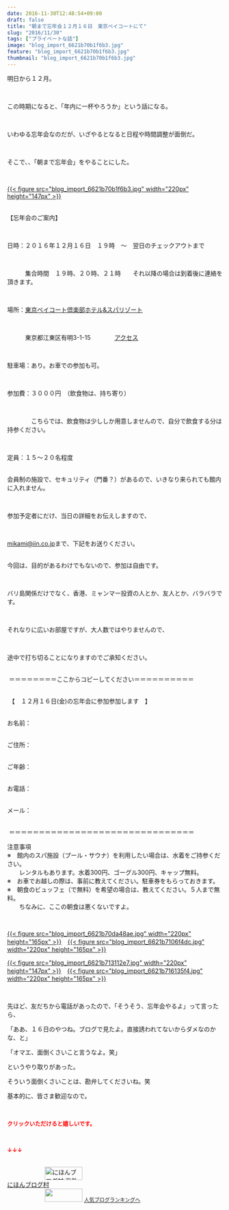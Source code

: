 ```yaml
---
date: 2016-11-30T12:48:54+09:00
draft: false
title: "朝まで忘年会１２月１６日　東京ベイコートにて"
slug: "2016/11/30"
tags: ["プライベートな話"]
image: "blog_import_6621b70b1f6b3.jpg"
feature: "blog_import_6621b70b1f6b3.jpg"
thumbnail: "blog_import_6621b70b1f6b3.jpg"
---
```

<p>明日から１２月。</p><p> </p><p>この時期になると、「年内に一杯やろうか」という話になる。</p><p> </p><p>いわゆる忘年会なのだが、いざやるとなると日程や時間調整が面倒だ。</p><p> </p><p>そこで、、「朝まで忘年会」をやることにした。</p><p> </p><p><a href="blog_import_6621b70c38762.jpg">{{< figure src="blog_import_6621b70b1f6b3.jpg" width="220px" height="147px" >}}</a></p><p><br/>【忘年会のご案内】</p><p> </p><p>日時：２０１６年１２月１６日　１９時　～　翌日のチェックアウトまで</p><p> </p><p>　　　集合時間　１９時、２０時、２１時　　それ以降の場合は到着後に連絡を頂きます。</p><p> </p><p>場所：<a href="index.html" target="_blank">東京ベイコート倶楽部ホテル&amp;スパリゾート</a></p><p> </p><p>　　　東京都江東区有明3-1-15　　　　<span style="text-decoration: underline;"><a href="access" target="_blank">アクセス</a></span></p><p> </p><p>駐車場：あり。お車での参加も可。</p><p> </p><p>参加費：３０００円　（飲食物は、持ち寄り）</p><p> </p><p>　　　　こちらでは、飲食物は少ししか用意しませんので、自分で飲食する分は持参ください。</p><p> </p><p>定員：１５～２０名程度</p><p><br/>会員制の施設で、セキュリティ（門番？）があるので、いきなり来られても館内に入れません。</p><p> </p><p>参加予定者にだけ、当日の詳細をお伝えしますので、</p><p> </p><p><a href="mailto:mikami@iin.co.jp">mikami@iin.co.jp</a>まで、下記をお送りください。</p><p><br/>今回は、目的があるわけでもないので、参加は自由です。</p><p> </p><p>バリ島関係だけでなく、香港、ミャンマー投資の人とか、友人とか、バラバラです。</p><p> </p><p>それなりに広いお部屋ですが、大人数ではやりませんので、</p><p> </p><p>途中で打ち切ることになりますのでご承知ください。</p><p><br/> ＝＝＝＝＝＝＝＝ここからコピーしてください＝＝＝＝＝＝＝＝＝＝</p><p><br/> 【　１２月１６日(金)の忘年会に参加参加します　】</p><p><br/>お名前：</p><p><br/>ご住所：</p><p><br/>ご年齢：</p><p><br/>お電話：</p><p><br/>メール：</p><p><br/> ＝＝＝＝＝＝＝＝＝＝＝＝＝＝＝＝＝＝＝＝＝＝＝＝＝＝＝＝＝＝＝</p><p>注意事項<br/>※　館内のスパ施設（プール・サウナ）を利用したい場合は、水着をご持参ください。<br/>　　レンタルもあります。水着300円、ゴーグル300円、キャップ無料。<br/>※　お車でお越しの際は、事前に教えてください。駐車券をもらっておきます。<br/>※　朝食のビュッフェ（で無料）を希望の場合は、教えてください。５人まで無料。<br/>　　ちなみに、ここの朝食は悪くないですよ。</p><p> </p><p><a href="blog_import_6621b70ebd542.jpg">{{< figure src="blog_import_6621b70da48ae.jpg" width="220px" height="165px" >}}</a>　<a href="blog_import_6621b71184041.jpg">{{< figure src="blog_import_6621b7106f4dc.jpg" width="220px" height="165px" >}}</a></p><p><a href="blog_import_6621b7142456b.jpg">{{< figure src="blog_import_6621b713112e7.jpg" width="220px" height="147px" >}}</a>　<a href="blog_import_6621b71725fd9.jpg">{{< figure src="blog_import_6621b716135f4.jpg" width="220px" height="165px" >}}</a></p><p> </p><p>先ほど、友だちから電話があったので、「そうそう、忘年会やるよ」って言ったら、</p><p>「ああ、１６日のやつね。ブログで見たよ。直接誘われてないからダメなのかな、と」</p><p>「オマエ、面倒くさいこと言うなよ。笑」</p><p>というやり取りがあった。</p><p>そういう面倒くさいことは、勘弁してくださいね。笑</p><p>基本的に、皆さま歓迎なので。</p><p> </p><p><font color="#ff0000" size="2"><strong>クリックいただけると嬉しいです。</strong></font></p><p> </p><p><font color="#ff0000" size="2"><strong>↓↓↓</strong></font></p><p><br/><a href="ranking.html?p_cid=01260127" target="_blank"><img width="88" height="31" alt="にほんブログ村 海外生活ブログ バリ島情報へ" src="data:image/svg+xml;charset=utf-8,%3Csvg%20xmlns%3D%22http%3A%2F%2Fwww.w3.org%2F2000%2Fsvg%22%20title%3D%22Placeholder%20for%20Images%22%20role%3D%22presentation%22%20viewBox%3D%220%200%2088%2031%22%20%2F%3E" border="0" data-src="https://img-proxy.blog-video.jp/images?url=http%3A%2F%2Foverseas.blogmura.com%2Fbali%2Fimg%2Fbali88_31.gif" style="aspect-ratio: auto 88 / 31;"/><noscript><img width="88" height="31" alt="にほんブログ村 海外生活ブログ バリ島情報へ" src="https://img-proxy.blog-video.jp/images?url=http%3A%2F%2Foverseas.blogmura.com%2Fbali%2Fimg%2Fbali88_31.gif" border="0"></noscript></a><br/><a href="ranking.html?p_cid=01260127" target="_blank">にほんブログ村</a><br/><a title="人気ブログランキングへ" href="link.php?1804582"><img width="88" height="31" src="data:image/svg+xml;charset=utf-8,%3Csvg%20xmlns%3D%22http%3A%2F%2Fwww.w3.org%2F2000%2Fsvg%22%20title%3D%22Placeholder%20for%20Images%22%20role%3D%22presentation%22%20viewBox%3D%220%200%2088%2031%22%20%2F%3E" border="0" data-src="https://blog.with2.net/img/banner/banner_22.gif" style="aspect-ratio: auto 88 / 31;"/><noscript><img width="88" height="31" src="https://blog.with2.net/img/banner/banner_22.gif" border="0"></noscript></a> <a style="font-size: 12px;" href="link.php?1804582">人気ブログランキングへ</a></p>

